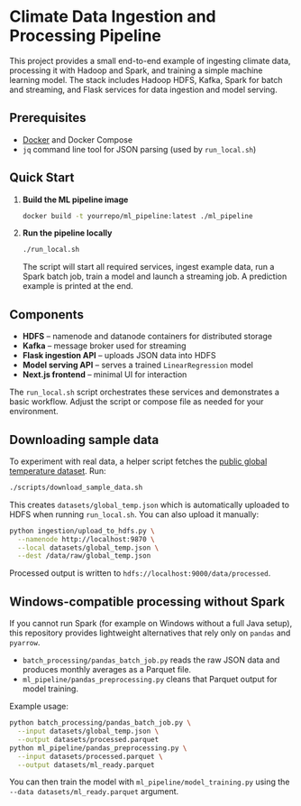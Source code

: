 # Climate Data Ingestion and Processing Pipeline

This project provides a small end-to-end example of ingesting climate data, processing it with Hadoop and Spark, and training a simple machine learning model. The stack includes Hadoop HDFS, Kafka, Spark for batch and streaming, and Flask services for data ingestion and model serving.

## Prerequisites

- [Docker](https://docs.docker.com/get-docker/) and Docker Compose
- `jq` command line tool for JSON parsing (used by `run_local.sh`)

## Quick Start

1. **Build the ML pipeline image**
   ```bash
   docker build -t yourrepo/ml_pipeline:latest ./ml_pipeline
   ```

2. **Run the pipeline locally**
   ```bash
   ./run_local.sh
   ```
   The script will start all required services, ingest example data, run a Spark batch job, train a model and launch a streaming job. A prediction example is printed at the end.

## Components

- **HDFS** – namenode and datanode containers for distributed storage
- **Kafka** – message broker used for streaming
- **Flask ingestion API** – uploads JSON data into HDFS
- **Model serving API** – serves a trained `LinearRegression` model
- **Next.js frontend** – minimal UI for interaction

The `run_local.sh` script orchestrates these services and demonstrates a basic workflow. Adjust the script or compose file as needed for your environment.

## Downloading sample data

To experiment with real data, a helper script fetches the [public global temperature dataset](https://datahub.io/core/global-temp). Run:

```bash
./scripts/download_sample_data.sh
```

This creates `datasets/global_temp.json` which is automatically uploaded to HDFS when running `run_local.sh`. You can also upload it manually:

```bash
python ingestion/upload_to_hdfs.py \
  --namenode http://localhost:9870 \
  --local datasets/global_temp.json \
  --dest /data/raw/global_temp.json
```

Processed output is written to `hdfs://localhost:9000/data/processed`.

## Windows-compatible processing without Spark

If you cannot run Spark (for example on Windows without a full Java setup), this
repository provides lightweight alternatives that rely only on `pandas` and
`pyarrow`.

- `batch_processing/pandas_batch_job.py` reads the raw JSON data and produces
  monthly averages as a Parquet file.
- `ml_pipeline/pandas_preprocessing.py` cleans that Parquet output for model
  training.

Example usage:

```bash
python batch_processing/pandas_batch_job.py \
  --input datasets/global_temp.json \
  --output datasets/processed.parquet
python ml_pipeline/pandas_preprocessing.py \
  --input datasets/processed.parquet \
  --output datasets/ml_ready.parquet
```

You can then train the model with `ml_pipeline/model_training.py` using the
`--data datasets/ml_ready.parquet` argument.

